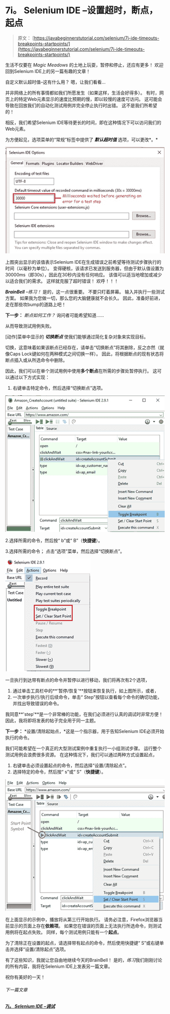 # 7i。 Selenium IDE –设置超时，断点，起点

> 原文： [https://javabeginnerstutorial.com/selenium/7i-ide-timeouts-breakpoints-startpoints/](https://javabeginnerstutorial.com/selenium/7i-ide-timeouts-breakpoints-startpoints/)

生活不仅要在 *Magic Meadows* 的土地上玩耍，暂停和停止，还应有更多！ 欢迎回到Selenium IDE上的另一篇有趣的文章！

自定义默认超时值–这有什么用？ 嗯，让我们看看...

并非网络上的所有事情都如我们所愿发生（如果这样，生活会好得多）。 有时，网页上的特定Web元素显示的速度比预期的慢，即以较慢的速度可访问。 这可能会导致在回放我们的自动化测试用例并完全停止执行时出错。 这不是我们所希望的！

相反，我们希望Selenium IDE等待更长的时间，即在这种情况下可以访问我们的Web元素。

为方便起见，选项菜单的“常规”标签中提供了 ***默认超时值*** 选项，可以更改*。*

![Setting Timeout](img/cc07d3087490680756fd8d25f4f68616.png)

上图突出显示的该值表示Selenium IDE在生成错误之前希望等待测试步骤执行的时间（以毫秒为单位）。 变得硬核，该请求已发送到服务器，但由于默认值设置为30000ms（即30s），因此在30秒内没有任何响应。 该值可以适当地增加或减少以适合我们的需求。 这样就克服了超时错误！ 欢呼！！！

***BrainBell*** *–练习！* 是的，这一点很重要。 不要只盯着屏幕。 输入并执行一些测试方案。 如果我为您做一切，那么您的大脑健康就不会长久。 因此，准备好前进，走在那些坎bump的道路上吧！

**下一步：** *断点如何工作？* 询问者可能希望知道……

从而导致测试用例失败。

[动作]菜单中显示的 ***切换断点*** 使我们能够通过简化复杂对象来实现目标。

切换，这意味着如果该断点已经存在，请单击“切换断点”将其删除，反之亦然（就像Caps Lock键如何在两种模式之间切换一样）。 因此，将根据断点的现有状态将断点插入或从所选命令中删除。

因此，我们可以在单个测试用例中使用**多个断点**在所需的步骤处暂停执行。 这可以通过以下方式实现：

1.  右键单击特定命令，然后选择“切换断点”选项。

![Toggle Breakpoint](img/4938550157243dc36f7954f0321a1f93.png)

2.选择所需的命令，然后按“ b”或“ B”（**快捷键**）。

3.选择所需的命令； 点击“选项”菜单，然后选择“切换断点”。

![Break Point and Start Point](img/941853dc42b57f12f3cf55909621bc89.png)

一旦执行到达带有断点的命令并暂停以进行移动，我们将再次有2个选项，

1.  通过单击工具栏中的**'暂停/恢复'**按钮来恢复执行，如上图所示，或者，
2.  一次单步执行/执行后续命令，单击“ Step”按钮以查看每个命令的确切功能，并找出导致错误的命令。

我同意**'step'**是一个非常棒的功能，在我们必须进行认真的调试时非常方便！ 因此，我将即将发表的帖子完全用于同一主题。

**下一步：** *设置/清除起始点，*这是一个指示器，用于告知Selenium IDE必须开始执行的命令。

我们可能希望在一个真正的大型测试案例中重复执行一小组测试步骤。 运行整个测试用例会浪费很多资源。 在这种情况下，我们可以通过两种方式设置起点，

1.  右键单击必须设置起点的命令，然后选择“设置/清除起点”。
2.  选择特定的命令，然后按“ s”或“ S”（**快捷键**）。

![Start Point](img/f1ec292c13010ce47bc388db92ef2e69.png)

在上面显示的示例中，播放将从第三行开始执行。 请务必注意，Firefox浏览器当前显示的页面上存在**依赖项**。 如果您在错误的页面上无法执行所选命令，则测试用例将在起点失败。 同样，每个测试用例只能有一个**起点**。

为了清除正在设置的起点，请选择带有起点的命令，然后使用快捷键“ S”或右键单击并选择“设置/清除起点”选项。

有了这些知识，我就让您自由地继续今天的BrainBell！ 是的，*练习*我们刚刚讨论的所有内容，我将在Selenium IDE上发表另一篇文章。

祝你有美好的一天！

###### 下一篇文章

##### [7j。 Selenium IDE –调试](https://javabeginnerstutorial.com/selenium/7j-ide-debugging/ "7j. Selenium IDE – Debugging")